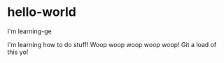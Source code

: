 # hello-world
I'm learning-ge

I'm learning how to do stuff! Woop woop woop woop woop! Git a load of this yo!
